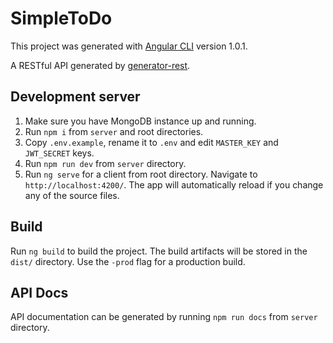 # SimpleToDo
This project was generated with [Angular CLI](https://github.com/angular/angular-cli) version 1.0.1.

A RESTful API generated by [generator-rest](https://github.com/diegohaz/generator-rest).

## Development server
1. Make sure you have MongoDB instance up and running.
2. Run  `npm i` from `server` and root directories.
3. Copy `.env.example`, rename it to `.env` and edit `MASTER_KEY` and `JWT_SECRET` keys.
4. Run `npm run dev` from `server` directory.
4. Run `ng serve` for a client from root directory. Navigate to `http://localhost:4200/`. The app will automatically reload if you change any of the source files.

## Build
Run `ng build` to build the project. The build artifacts will be stored in the `dist/` directory. Use the `-prod` flag for a production build.

## API Docs
API documentation can be generated by running `npm run docs` from `server` directory.
